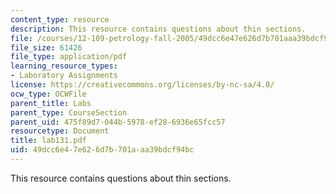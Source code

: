 ```yaml
---
content_type: resource
description: This resource contains questions about thin sections.
file: /courses/12-109-petrology-fall-2005/49dcc6e47e626d7b701aaa39bdcf94bc_lab131.pdf
file_size: 61426
file_type: application/pdf
learning_resource_types:
- Laboratory Assignments
license: https://creativecommons.org/licenses/by-nc-sa/4.0/
ocw_type: OCWFile
parent_title: Labs
parent_type: CourseSection
parent_uid: 475f89d7-044b-5978-ef28-6936e65fcc57
resourcetype: Document
title: lab131.pdf
uid: 49dcc6e4-7e62-6d7b-701a-aa39bdcf94bc
---
```

This resource contains questions about thin sections.
